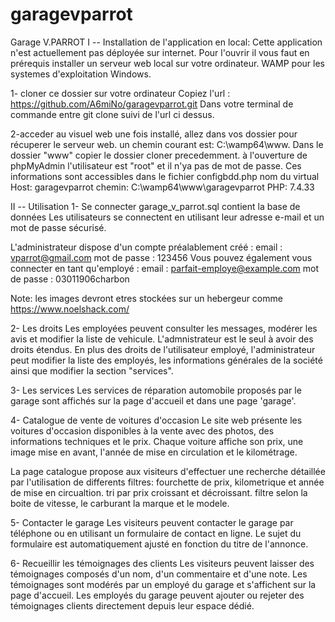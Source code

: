 # garagevparrot
Garage V.PARROT
I -- Installation de l'application en local:
Cette application n'est actuellement pas déployée sur internet. Pour l'ouvrir il vous faut en prérequis installer un serveur web local sur votre ordinateur. WAMP pour les systemes d'exploitation Windows.

1- cloner ce dossier sur votre ordinateur
Copiez l'url : https://github.com/A6miNo/garagevparrot.git Dans votre terminal de commande entre git clone suivi de l'url ci dessus.

2-acceder au visuel web 
une fois installé, allez dans vos dossier pour récuperer le serveur web. un chemin courant est: C:\wamp64\www.
Dans le dossier "www" copier le dossier cloner precedemment. à l'ouverture de phpMyAdmin l'utilisateur est "root" et il n'ya pas de mot de passe. Ces informations sont accessibles dans le fichier configbdd.php
nom du virtual Host: garagevparrot
chemin: C:\wamp64\www\garagevparrot
PHP: 7.4.33

II -- Utilisation
1- Se connecter
garage_v_parrot.sql contient la base de données
Les utilisateurs se connectent en utilisant leur adresse e-mail et un mot de passe sécurisé.

L'administrateur dispose d'un compte préalablement créé : email : vparrot@gmail.com mot de passe : 123456
Vous pouvez également vous connecter en tant qu'employé : email : parfait-employe@example.com mot de passe : 03011906charbon

Note: les images devront etres stockées sur un hebergeur comme  https://www.noelshack.com/ 

2- Les droits
Les employées peuvent consulter les messages, modérer les avis et modifier la liste de vehicule.
L'admnistrateur est le seul à avoir des droits étendus. En plus des droits de l'utilisateur employé, l'administrateur peut modifier la liste des employés, les informations générales de la société ainsi que modifier la section "services". 

3- Les services
Les services de réparation automobile proposés par le garage sont affichés sur la page d'accueil et dans une page 'garage'.

4- Catalogue de vente de voitures d'occasion
Le site web présente les voitures d'occasion disponibles à la vente avec des photos, des informations techniques et le prix. Chaque voiture affiche son prix, une image mise en avant, l'année de mise en circulation et le kilométrage.

La page catalogue propose aux visiteurs d'effectuer une recherche détaillée par l'utilisation de differents filtres: fourchette de prix, kilometrique et année de mise en circualtion. tri par prix croissant et décroissant. filtre selon la boite de vitesse, le carburant la marque et le modele.

5- Contacter le garage
Les visiteurs peuvent contacter le garage par téléphone  ou en utilisant un formulaire de contact en ligne. Le sujet du formulaire est automatiquement ajusté en fonction du titre de l'annonce.

6- Recueillir les témoignages des clients
Les visiteurs peuvent laisser des témoignages composés d'un nom, d'un commentaire et d'une note. Les témoignages sont modérés par un employé du garage et s'affichent sur la page d'accueil. Les employés du garage peuvent ajouter ou rejeter des témoignages clients directement depuis leur espace dédié.

